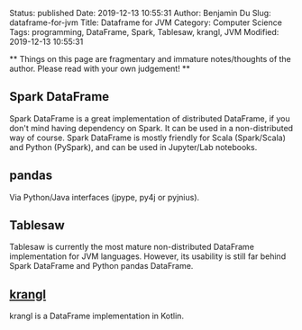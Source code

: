 Status: published
Date: 2019-12-13 10:55:31
Author: Benjamin Du
Slug: dataframe-for-jvm
Title: Dataframe for JVM
Category: Computer Science
Tags: programming, DataFrame, Spark, Tablesaw, krangl, JVM
Modified: 2019-12-13 10:55:31

**
Things on this page are fragmentary and immature notes/thoughts of the author.
Please read with your own judgement!
**


## Spark DataFrame

Spark DataFrame is a great implementation of distributed DataFrame,
if you don't mind having dependency on Spark.
It can be used in a non-distributed way of course.
Spark DataFrame is mostly friendly for Scala (Spark/Scala) and Python (PySpark),
and can be used in Jupyter/Lab notebooks.

## pandas 

Via Python/Java interfaces (jpype, py4j or pyjnius).

## Tablesaw

Tablesaw is currently the most mature non-distributed DataFrame implementation for JVM languages.
However, 
its usability is still far behind Spark DataFrame and Python pandas DataFrame.


## [krangl](https://github.com/holgerbrandl/krangl)
krangl is a DataFrame implementation in Kotlin.